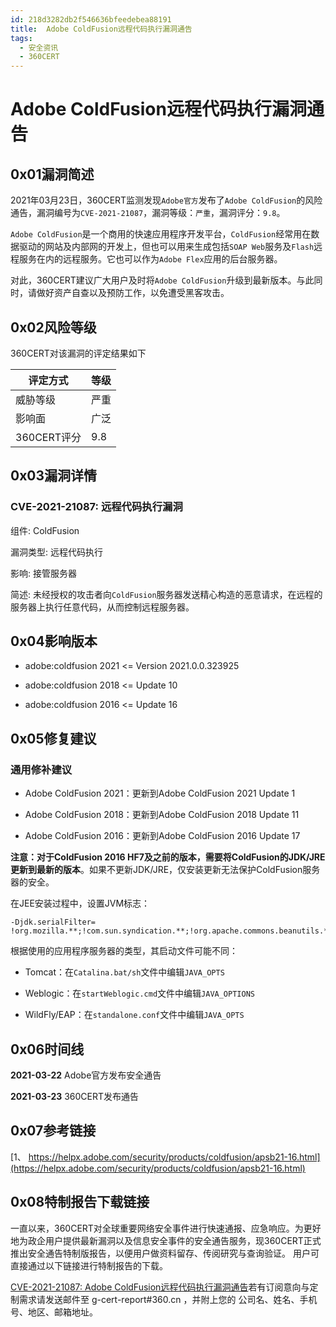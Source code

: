 ```yaml
---
id: 218d3282db2f546636bfeedebea88191
title:  Adobe ColdFusion远程代码执行漏洞通告
tags: 
  - 安全资讯
  - 360CERT
---
```


#  Adobe ColdFusion远程代码执行漏洞通告

0x01漏洞简述
--------


2021年03月23日，360CERT监测发现`Adobe官方`发布了`Adobe ColdFusion`的风险通告，漏洞编号为`CVE-2021-21087`，漏洞等级：`严重`，漏洞评分：`9.8`。

`Adobe ColdFusion`是一个商用的快速应用程序开发平台，`ColdFusion`经常用在数据驱动的网站及内部网的开发上，但也可以用来生成包括`SOAP Web`服务及`Flash`远程服务在内的远程服务。它也可以作为`Adobe Flex`应用的后台服务器。

对此，360CERT建议广大用户及时将`Adobe ColdFusion`升级到最新版本。与此同时，请做好资产自查以及预防工作，以免遭受黑客攻击。

0x02风险等级
--------

360CERT对该漏洞的评定结果如下



| 评定方式 | 等级 |
| --- | --- |
| 威胁等级 | 严重 |
| 影响面 | 广泛 |
| 360CERT评分 | 9.8 |

0x03漏洞详情
--------

### CVE-2021-21087: 远程代码执行漏洞

组件: ColdFusion

漏洞类型: 远程代码执行

影响: 接管服务器

简述: 未经授权的攻击者向`ColdFusion`服务器发送精心构造的恶意请求，在远程的服务器上执行任意代码，从而控制远程服务器。

0x04影响版本
--------

- adobe:coldfusion 2021 <= Version 2021.0.0.323925

- adobe:coldfusion 2018 <= Update 10

- adobe:coldfusion 2016 <= Update 16

0x05修复建议
--------

### 通用修补建议

- Adobe ColdFusion 2021：更新到Adobe ColdFusion 2021 Update 1

- Adobe ColdFusion 2018：更新到Adobe ColdFusion 2018 Update 11

- Adobe ColdFusion 2016：更新到Adobe ColdFusion 2016 Update 17

**注意：对于ColdFusion 2016 HF7及之前的版本，需要将ColdFusion的JDK/JRE更新到最新的版本**。如果不更新JDK/JRE，仅安装更新无法保护ColdFusion服务器的安全。

在JEE安装过程中，设置JVM标志：


```
-Djdk.serialFilter= !org.mozilla.**;!com.sun.syndication.**;!org.apache.commons.beanutils.**

```
根据使用的应用程序服务器的类型，其启动文件可能不同：

- Tomcat：在`Catalina.bat/sh`文件中编辑`JAVA_OPTS`

- Weblogic：在`startWeblogic.cmd`文件中编辑`JAVA_OPTIONS`

- WildFly/EAP：在`standalone.conf`文件中编辑`JAVA_OPTS`

0x06时间线
-------

**2021-03-22** Adobe官方发布安全通告

**2021-03-23** 360CERT发布通告

0x07参考链接
--------

[1、 https://helpx.adobe.com/security/products/coldfusion/apsb21-16.html](https://helpx.adobe.com/security/products/coldfusion/apsb21-16.html)

0x08特制报告下载链接
------------

一直以来，360CERT对全球重要网络安全事件进行快速通报、应急响应。为更好地为政企用户提供最新漏洞以及信息安全事件的安全通告服务，现360CERT正式推出安全通告特制版报告，以便用户做资料留存、传阅研究与查询验证。 用户可直接通过以下链接进行特制报告的下载。

[CVE-2021-21087: Adobe ColdFusion远程代码执行漏洞通告](http://pub-shbt.s3.360.cn/cert-public-file/【360CERT】CVE-2021-21087__Adobe_ColdFusion远程代码执行漏洞通告.pdf)若有订阅意向与定制需求请发送邮件至 g-cert-report#360.cn ，并附上您的 公司名、姓名、手机号、地区、邮箱地址。

